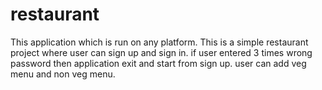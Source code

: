 # restaurant
This application which is run on any platform.
This is a simple restaurant project where user can sign up and sign in.
if user entered 3 times wrong password then application exit and start from sign up.
user can add veg menu and non veg menu. 
